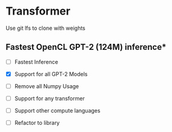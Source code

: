 # Transformer
Use git lfs to clone with weights
## Fastest OpenCL GPT-2 (124M) inference*
- [ ] Fastest Inference

- [X] Support for all GPT-2 Models

- [ ] Remove all Numpy Usage

- [ ] Support for any transformer

- [ ] Support other compute languages

- [ ] Refactor to library
